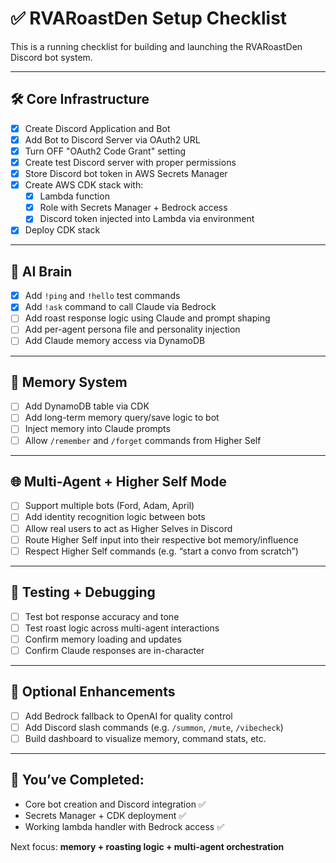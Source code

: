 # ✅ RVARoastDen Setup Checklist

This is a running checklist for building and launching the RVARoastDen Discord bot system.

---

## 🛠️ Core Infrastructure

- [x] Create Discord Application and Bot
- [x] Add Bot to Discord Server via OAuth2 URL
- [x] Turn OFF "OAuth2 Code Grant" setting
- [x] Create test Discord server with proper permissions
- [x] Store Discord bot token in AWS Secrets Manager
- [x] Create AWS CDK stack with:
  - [x] Lambda function
  - [x] Role with Secrets Manager + Bedrock access
  - [x] Discord token injected into Lambda via environment
- [x] Deploy CDK stack

---

## 🧠 AI Brain

- [x] Add `!ping` and `!hello` test commands
- [x] Add `!ask` command to call Claude via Bedrock
- [ ] Add roast response logic using Claude and prompt shaping
- [ ] Add per-agent persona file and personality injection
- [ ] Add Claude memory access via DynamoDB

---

## 💾 Memory System

- [ ] Add DynamoDB table via CDK
- [ ] Add long-term memory query/save logic to bot
- [ ] Inject memory into Claude prompts
- [ ] Allow `/remember` and `/forget` commands from Higher Self

---

## 🌐 Multi-Agent + Higher Self Mode

- [ ] Support multiple bots (Ford, Adam, April)
- [ ] Add identity recognition logic between bots
- [ ] Allow real users to act as Higher Selves in Discord
- [ ] Route Higher Self input into their respective bot memory/influence
- [ ] Respect Higher Self commands (e.g. “start a convo from scratch”)

---

## 🧪 Testing + Debugging

- [ ] Test bot response accuracy and tone
- [ ] Test roast logic across multi-agent interactions
- [ ] Confirm memory loading and updates
- [ ] Confirm Claude responses are in-character

---

## 🚀 Optional Enhancements

- [ ] Add Bedrock fallback to OpenAI for quality control
- [ ] Add Discord slash commands (e.g. `/summon`, `/mute`, `/vibecheck`)
- [ ] Build dashboard to visualize memory, command stats, etc.

---

## 🧬 You’ve Completed:

- Core bot creation and Discord integration ✅  
- Secrets Manager + CDK deployment ✅  
- Working lambda handler with Bedrock access ✅  

Next focus: **memory + roasting logic + multi-agent orchestration**
